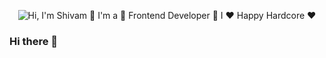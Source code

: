 <p align="center">
  <img src="https://github.com/matyo91/matyo91/raw/main/assets/github.gif" alt="Hi, I'm Shivam 👋 I'm a 🚀 Frontend Developer 🚀 I ❤️ Happy Hardcore ❤️">
</p>

### Hi there 👋

<!--
**heyyshivam/heyyshivam** is a ✨ _special_ ✨ repository because its `README.md` (this file) appears on your GitHub profile.

Here are some ideas to get you started:

- 🔭 I’m currently working on ...
- 🌱 I’m currently learning ...
- 👯 I’m looking to collaborate on ...
- 🤔 I’m looking for help with ...
- 💬 Ask me about ...
- 📫 How to reach me: ...
- 😄 Pronouns: ...
- ⚡ Fun fact: ...
-->

